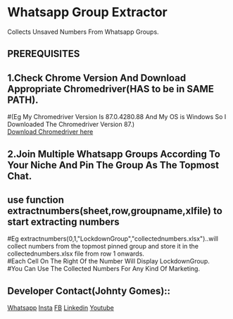 # Whatsapp Group Extractor
Collects Unsaved Numbers From Whatsapp Groups.

## PREREQUISITES
## 1.Check Chrome Version And Download Appropriate Chromedriver(HAS to be in SAME PATH).
#(Eg My Chromedriver Version Is 87.0.4280.88  And My OS is Windows So I Downloaded The Chromedriver Version 87.)<br>
[Download Chromedriver here](https://chromedriver.chromium.org/downloads)

## 2.Join Multiple Whatsapp Groups According To Your Niche And Pin The Group As The Topmost Chat.

## use function extractnumbers(sheet,row,groupname,xlfile) to start extracting numbers
#Eg extractnumbers(0,1,"LockdownGroup","collectednumbers.xlsx")..will collect numbers from the topmost pinned group and store it in the collectednumbers.xlsx file from row 1 onwards.<br>
#Each Cell On The Right Of the Number Will Display LockdownGroup.<br>
#You Can Use The Collected Numbers For Any Kind Of Marketing.

## Developer Contact(Johnty Gomes)::
[Whatsapp](http://api.whatsapp.com/send?phone=+919773211427)
[Insta](http://instagram.com/johntygomes7)
[FB](https://www.facebook.com/guitarical.guy.7/)
[Linkedin](https://www.linkedin.com/in/johnty-g-315946b9/)
[Youtube](https://www.youtube.com/c/GuitaricalMaster/)
